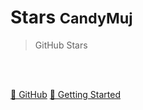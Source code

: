 # Stars <small>CandyMuj</small>

> GitHub Stars

<br>

<span id="busuanzi_container_site_pv" style='display:none'>
    👀 本站总访问量：<span id="busuanzi_value_site_pv"></span> 次
</span>
<span id="busuanzi_container_site_uv" style='display:none'>
    | 👣 本站总访客数：<span id="busuanzi_value_site_uv"></span> 人
</span>

<br>

[🎸 GitHub](https://github.com/CandyMuj/Stars)
[🚀 Getting Started](README.md)

